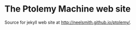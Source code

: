 # The Ptolemy Machine web site #

Source for jekyll web site at <http://neelsmith.github.io/ptolemy/>.

